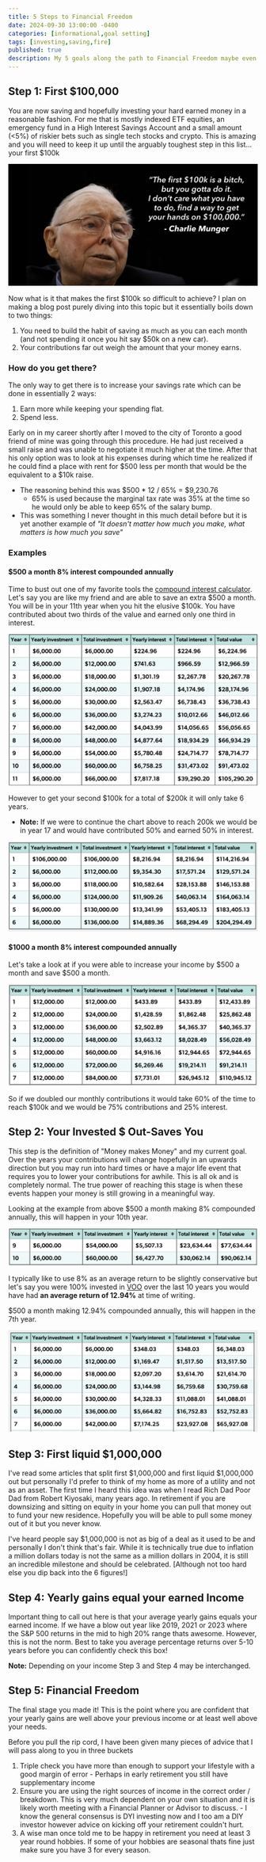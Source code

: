 ```yaml
---
title: 5 Steps to Financial Freedom
date: 2024-09-30 13:00:00 -0400
categories: [informational,goal setting]
tags: [investing,saving,fire]
published: true
description: My 5 goals along the path to Financial Freedom maybe even F.I.R.E.
---
```


## Step 1: First $100,000
You are now saving and hopefully investing your hard earned money in a reasonable fashion. For me that is mostly indexed ETF equities, an emergency fund in a High Interest Savings Account and a small amount (<5%) of riskier bets such as single tech stocks and crypto. This is amazing and you will need to keep it up until the arguably toughest step in this list... your first $100k

![image](/assets/first100k.png)

Now what is it that makes the first $100k so difficult to achieve? I plan on making a blog post purely diving into this topic but it essentially boils down to two things:
  1. You need to build the habit of saving as much as you can each month (and not spending it once you hit say $50k on a new car).
  2. Your contributions far out weigh the amount that your money earns.

### How do you get there?
The only way to get there is to increase your savings rate which can be done in essentially 2 ways:
 1. Earn more while keeping your spending flat.
 2. Spend less.

Early on in my career shortly after I moved to the city of Toronto a good friend of mine was going through this procedure. He had just received a small raise and was unable to negotiate it much higher at the time. After that his only option was to look at his expenses during which time he realized if he could find a place with rent for $500 less per month that would be the equivalent to a $10k raise.
  - The reasoning behind this was $500 * 12 / 65% = $9,230.76
    - 65% is used because the marginal tax rate was 35% at the time so he would only be able to keep 65% of the salary bump.
  - This was something I never thought in this much detail before but it is yet another example of *"It doesn't matter how much you make, what matters is how much you save"*

### Examples

#### $500 a month 8% interest compounded annually
Time to bust out one of my favorite tools the [compound interest calculator](https://www.getsmarteraboutmoney.ca/calculators/compound-interest-calculator/). Let's say you are like my friend and are able to save an extra $500 a month. You will be in your 11th year when you hit the elusive $100k. You have contributed about two thirds of the value and earned only one third in interest.

![image](/assets/500aMonth8Percent.png)

However to get your second $100k for a total of $200k it will only take 6 years.
  - **Note:** If we were to continue the chart above to reach 200k we would be in year 17 and would have contributed 50% and earned 50% in interest.

![image](/assets/second500aMonthat8Percent.png)


#### $1000 a month 8% interest compounded annually
Let's take a look at if you were able to increase your income by $500 a month and save $500 a month.

![image](/assets/1000aMonthAt8Percent.png)

So if we doubled our monthly contributions it would take 60% of the time to reach $100k and we would be 75% contributions and 25% interest.

## Step 2: Your Invested $ Out-Saves You

This step is the definition of "Money makes Money" and my current goal. Over the years your contributions will change hopefully in an upwards direction but you may run into hard times or have a major life event that requires you to lower your contributions for awhile. This is all ok and is completely normal. The true power of reaching this stage is when these events happen your money is still growing in a meaningful way.

Looking at the example from above $500 a month making 8% compounded annually, this will happen in your 10th year.

![image](/assets/interestEqualsInvestment.png)

I typically like to use 8% as an average return to be slightly conservative but let's say you were 100% invested in [VOO](https://investor.vanguard.com/investment-products/etfs/profile/voo#performance-fees) over the last 10 years you would have had **an average return of 12.94%** at time of writing.

$500 a month making 12.94% compounded annually, this will happen in the 7th year.

![image](/assets/interestEqualsInvestment2.png)

## Step 3: First liquid $1,000,000

I've read some articles that split first $1,000,000 and first liquid $1,000,000 out but personally I'd prefer to think of my home as more of a utility and not as an asset. The first time I heard this idea was when I read Rich Dad Poor Dad from Robert Kiyosaki, many years ago. In retirement if you are downsizing and sitting on equity in your home you can pull that money out to fund your new residence. Hopefully you will be able to pull some money out of it but you never know.

I've heard people say $1,000,000 is not as big of a deal as it used to be and personally I don't think that's fair. While it is technically true due to inflation a million dollars today is not the same as a million dollars in 2004, it is still an incredible milestone and should be celebrated. [Although not too hard else you dip back into the 6 figures!]

## Step 4: Yearly gains equal your earned Income

Important thing to call out here is that your average yearly gains equals your earned income. If we have a blow out year like 2019, 2021 or 2023 where the S&P 500 returns in the mid to high 20% range thats awesome. However, this is not the norm. Best to take you average percentage returns over 5-10 years before you can confidently check this box!

**Note:** Depending on your income Step 3 and Step 4 may be interchanged.

## Step 5: Financial Freedom

The final stage you made it! This is the point where you are confident that your yearly gains are well above your previous income or at least well above your needs.

Before you pull the rip cord, I have been given many pieces of advice that I will pass along to you in three buckets
  1. Triple check you have more than enough to support your lifestyle with a good margin of error
    - Perhaps in early retirement you still have supplementary income
  2. Ensure you are using the right sources of income in the correct order / breakdown. This is very much dependent on your own situation and it is likely worth meeting with a Financial Planner or Advisor to discuss.
    - I know the general consensus is DYI investing now and I too am a DIY investor however advice on kicking off your retirement couldn't hurt.
  3. A wise man once told me to be happy in retirement you need at least 3 year round hobbies. If some of your hobbies are seasonal thats fine just make sure you have 3 for every season.